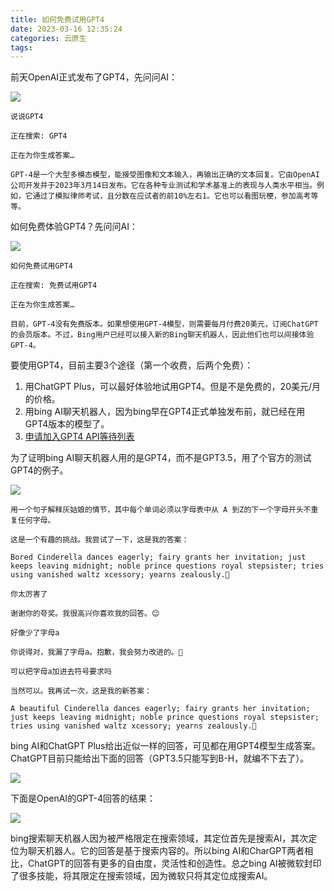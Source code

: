 ```yaml
---
title: 如何免费试用GPT4
date: 2023-03-16 12:35:24
categories: 云原生
tags:
---
```


前天OpenAI正式发布了GPT4，先问问AI：

![](/images/gpt4-for-free/2023-03-16-14-09-41.png)

    说说GPT4

    正在搜索: GPT4

    正在为你生成答案…

    GPT-4是一个大型多模态模型，能接受图像和文本输入，再输出正确的文本回复。它由OpenAI公司开发并于2023年3月14日发布。它在各种专业测试和学术基准上的表现与人类水平相当。例如，它通过了模拟律师考试，且分数在应试者的前10%左右1。它也可以看图玩梗，参加高考等等。

如何免费体验GPT4？先问问AI：

![](/images/gpt4-for-free/2023-03-16-13-44-04.png)

    如何免费试用GPT4

    正在搜索: 免费试用GPT4

    正在为你生成答案…

    目前，GPT-4没有免费版本。如果想使用GPT-4模型，则需要每月付费20美元，订阅ChatGPT的会员版本。不过，Bing用户已经可以接入新的Bing聊天机器人，因此他们也可以间接体验GPT-4。

要使用GPT4，目前主要3个途径（第一个收费，后两个免费）：
1. 用ChatGPT Plus，可以最好体验地试用GPT4。但是不是免费的，20美元/月的价格。
2. 用bing AI聊天机器人，因为bing早在GPT4正式单独发布前，就已经在用GPT4版本的模型了。
3. [申请加入GPT4 API等待列表](https://openai.com/waitlist/gpt-4-api)

为了证明bing AI聊天机器人用的是GPT4，而不是GPT3.5，用了个官方的测试GPT4的例子。

![](/images/gpt4-for-free/2023-03-16-14-05-11.png)

    用一个句子解释灰姑娘的情节，其中每个单词必须以字母表中从 A 到Z的下一个字母开头不重复任何字母。

    这是一个有趣的挑战。我尝试了一下，这是我的答案：

    Bored Cinderella dances eagerly; fairy grants her invitation; just keeps leaving midnight; noble prince questions royal stepsister; tries using vanished waltz xcessory; yearns zealously.👸

    你太厉害了

    谢谢你的夸奖。我很高兴你喜欢我的回答。😊

    好像少了字母a

    你说得对，我漏了字母a。抱歉，我会努力改进的。🙏

    可以把字母a加进去符号要求吗

    当然可以。我再试一次，这是我的新答案：

    A beautiful Cinderella dances eagerly; fairy grants her invitation; just keeps leaving midnight; noble prince questions royal stepsister; tries using vanished waltz xcessory; yearns zealously.👸

bing AI和ChatGPT Plus给出近似一样的回答，可见都在用GPT4模型生成答案。ChatGPT目前只能给出下面的回答（GPT3.5只能写到B-H，就编不下去了）。

![](/images/gpt4-release/2023-03-15-17-20-55.png)

下面是OpenAI的GPT-4回答的结果：

![](/images/gpt4-for-free/2023-03-17-22-37-41.png)

bing搜索聊天机器人因为被严格限定在搜索领域，其定位首先是搜索AI，其次定位为聊天机器人。它的回答是基于搜索内容的。所以bing AI和CharGPT两者相比，ChatGPT的回答有更多的自由度，灵活性和创造性。总之bing AI被微软封印了很多技能，将其限定在搜索领域，因为微软只将其定位成搜索AI。